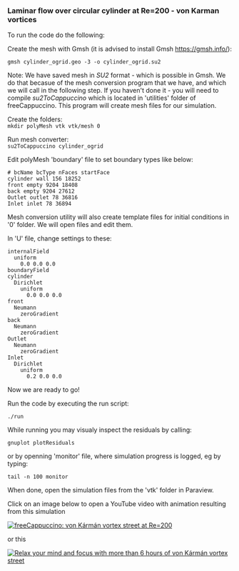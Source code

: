 ### Laminar flow over circular cylinder at Re=200 - von Karman vortices

To run the code do the following:

Create the mesh with Gmsh (it is advised to install Gmsh https://gmsh.info/):

`gmsh cylinder_ogrid.geo -3 -o cylinder_ogrid.su2`

Note: We have saved mesh in _SU2_ format - which is possible in Gmsh. We do that becasue of the mesh conversion program that we have, and which we will call in the following step. If you haven't done it - you will need to compile _su2ToCappuccino_ which is located in 'utilities' folder of freeCappuccino. This program will create mesh files for our simulation. 

Create the folders:  
`mkdir polyMesh vtk vtk/mesh 0`

Run mesh converter:  
`su2ToCappuccino cylinder_ogrid`


Edit polyMesh 'boundary' file to set boundary types like below:

```
# bcName bcType nFaces startFace
cylinder wall 156 18252
front empty 9204 18408
back empty 9204 27612
Outlet outlet 78 36816
Inlet inlet 78 36894
```

Mesh conversion utility will also create template files for initial conditions in '0' folder. We will open files and edit them.

In 'U' file, change settings to these:  

```
internalField
  uniform
    0.0 0.0 0.0
boundaryField
cylinder
  Dirichlet
    uniform
      0.0 0.0 0.0
front
  Neumann
    zeroGradient
back
  Neumann
    zeroGradient
Outlet
  Neumann
    zeroGradient
Inlet
  Dirichlet
    uniform
      0.2 0.0 0.0
```

Now we are ready to go!

Run the code by executing the run script:

`./run`

While running you may visualy inspect the residuals by calling:

`gnuplot plotResiduals`

or by openning 'monitor' file, where simulation progress is logged, eg by typing:

`tail -n 100 monitor`

When done, open the simulation files from the 'vtk' folder in Paraview.


Click on an image below to open a YouTube video with animation resulting from this simulation

[![freeCappuccino: von Kármán vortex street at Re=200](https://img.youtube.com/vi/hf6r8MqTjZo/0.jpg)](https://www.youtube.com/watch?v=hf6r8MqTjZo)

or this 

[![Relax your mind and focus with more than 6 hours of von Kármán vortex street](https://img.youtube.com/vi/cj4_ZOQbNsY/0.jpg)](https://www.youtube.com/watch?v=cj4_ZOQbNsY)




